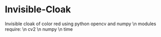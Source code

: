 # Invisible-Cloak
Invisible cloak of color red using python opencv and numpy
\n modules require:
\n cv2
\n numpy
\n time
